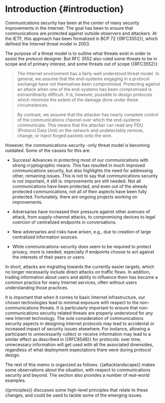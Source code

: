 # Introduction {#introduction}
 
Communications security has been at the center of many security improvements in
the Internet. The goal has been to ensure that communications are protected
against outside observers and attackers. At the IETF, this approach has been
formalized in BCP 72 {{RFC3552}}, which defined the Internet threat model in
2003.

The purpose of a threat model is to outline what threats exist in order to
assist the protocol designer. But RFC 3552 also ruled some threats to be in
scope and of primary interest, and some threats out of scope {{RFC3552}}:

> The Internet environment has a fairly well understood threat model.
> In general, we assume that the end-systems engaging in a protocol
> exchange have not themselves been compromised.  Protecting against an
> attack when one of the end-systems has been compromised is
> extraordinarily difficult.  It is, however, possible to design
> protocols which minimize the extent of the damage done under these
> circumstances.
> 
> By contrast, we assume that the attacker has nearly complete control
> of the communications channel over which the end-systems communicate.
> This means that the attacker can read any PDU (Protocol Data Unit) on
> the network and undetectably remove, change, or inject forged packets
> onto the wire. 

However, the communications-security -only threat model is becoming outdated.
Some of the causes for this are:

* Success! Advances in protecting most of our communications with strong cryptographic
  means. This has resulted in much improved communications security, but also
highlights the need for addressing other, remaining issues. This is not to say
that communications security is not important, it still is: improvements are
still needed. Not all communications have been protected, and even out of the
already protected communications, not all of their aspects have been fully
protected. Fortunately, there are ongoing projects working on improvements.

* Adversaries have increased their pressure against other avenues of
  attack, from supply-channel attacks, to compromising devices to
  legal coercion of centralized endpoints in conversations.

* New adversaries and risks have arisen, e.g., due to creation of large
  centralized information sources.

* While communications-security does seem to be required to protect
  privacy, more is needed, especially if endpoints choose to act
  against the interests of their peers or users.

In short, attacks are migrating towards the currently easier targets, which no
longer necessarily include direct attacks on traffic flows. In addition,
trading information about users and ability to influence them has become a
common practice for many Internet services, often without users understanding
those practices.

It is important that when it comes to basic Internet infrastructure,
our chosen technologies lead to minimal exposure with respect to the
non-communications threats. It is particularly important to ensure
that non-communications security related threats are properly
understood for any new Internet technology. The sole consideration of
communications security aspects in designing Internet protocols may
lead to accidental or increased impact of security issues
elsewhere. For instance, allowing a participant to unnecessarily
collect or receive information may lead to a similar effect as
described in {{RFC8546}} for protocols: over time, unnecessary
information will get used with all the associated downsides,
regardless of what deployment expectations there were during protocol
design.

The rest of this memo is organized as follows. {{attacklandscape}} makes some observations about the situation, with respect to communications security and beyond. The section also provides a number of real-world examples.

{{principles}} discusses some high-level principles that relate to
these changes, and could be used to tackle some of the emerging issues.
